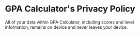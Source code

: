 # GPA Calculator's Privacy Policy
All of your data within GPA Calculator, including scores and level information, remains on device and never leaves your device. 